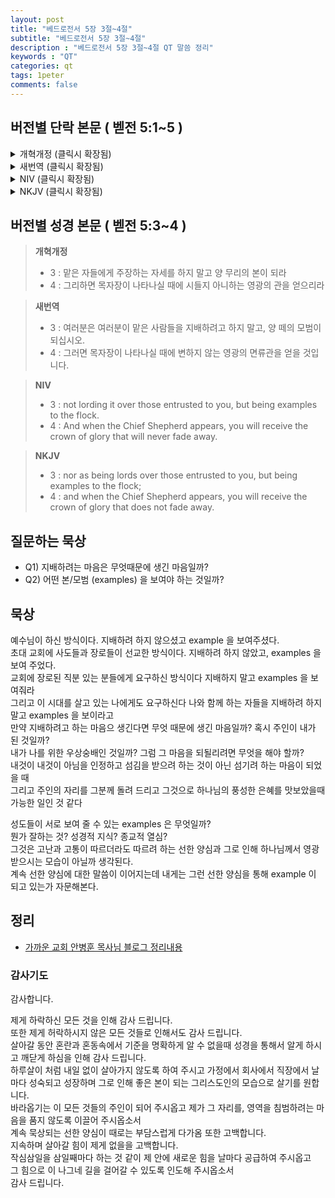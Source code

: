 ```yaml
---
layout: post
title: "베드로전서 5장 3절~4절"
subtitle: "베드로전서 5장 3절~4절"
description : "베드로전서 5장 3절~4절 QT 말씀 정리"
keywords : "QT"
categories: qt
tags: 1peter
comments: false
---
```


## 버전별 단락 본문 ( 벧전 5:1~5 )

<details>
<summary> 개혁개정 (클릭시 확장됨)</summary>
<div markdown="1">

>* 1 : 너희 중 장로들에게 권하노니 나는 함께 장로 된 자요 그리스도의 고난의 증인이요 나타날 영광에 참여할 자니라
>* 2 : 너희 중에 있는 하나님의 양 무리를 치되 억지로 하지 말고 하나님의 뜻을 따라 자원함으로 하며 더러운 이득을 위하여 하지 말고 기꺼이 하며
>* `3 : 맡은 자들에게 주장하는 자세를 하지 말고 양 무리의 본이 되라`
>* `4 : 그리하면 목자장이 나타나실 때에 시들지 아니하는 영광의 관을 얻으리라`
>* 5 : 젊은 자들아 이와 같이 장로들에게 순종하고 다 서로 겸손으로 허리를 동이라 하나님은 교만한 자를 대적하시되 겸손한 자들에게는 은혜를 주시느니라
</div>
</details>

<details>
<summary> 새번역 (클릭시 확장됨)</summary>
<div markdown="1">

>* 1 : 나는 여러분 가운데 장로로 있는 이들에게, 같은 장로로서, 또한 그리스도의 고난의 증인이요 앞으로 나타날 영광을 함께 누릴 사람으로서 권면합니다.
>* 2 : 여러분 가운데 있는 하나님의 양 떼를 먹이십시오. 억지로 할 것이 아니라, 하나님의 뜻을 따라 자진하여 하고, 더러운 이익을 탐하여 할 것이 아니라, 기쁜 마음으로 하십시오.
>* `3 : 여러분은 여러분이 맡은 사람들을 지배하려고 하지 말고, 양 떼의 모범이 되십시오.`
>* `4 : 그러면 목자장이 나타나실 때에 변하지 않는 영광의 면류관을 얻을 것입니다.`
>* 5 : 젊은이 여러분, 이와 같이 여러분도 나이가 많은 이들에게 복종하십시오. 모두가 서로서로 겸손의 옷을 입으십시오. 하나님께서는 교만한 자를 물리치시고, 겸손한 사람에게 은혜를 베푸십니다.
</div>
</details>

<details>
<summary> NIV (클릭시 확장됨)</summary>
<div markdown="1">

>* 1 : To the elders among you, I appeal as a fellow elder and a witness of Christ’s sufferings who also will share in the glory to be revealed:
>* 2 : Be shepherds of God’s flock that is under your care, watching over them—not because you must, but because you are willing, as God wants you to be; not pursuing dishonest gain, but eager to serve;
>* `3 : not lording it over those entrusted to you, but being examples to the flock.`
>* `4 : And when the Chief Shepherd appears, you will receive the crown of glory that will never fade away.`
>* 5 : In the same way, you who are younger, submit yourselves to your elders. All of you, clothe yourselves with humility toward one another, because,
“God opposes the proud
but shows favor to the humble.”
</div>
</div>
</details>

<details>
<summary> NKJV (클릭시 확장됨)</summary>
<div markdown="1">

>* 1 : The elders who are among you I exhort, I who am a fellow elder and a witness of the sufferings of Christ, and also a partaker of the glory that will be revealed:
>* 2 : Shepherd the flock of God which is among you, serving as overseers, not by compulsion but willingly, not for dishonest gain but eagerly;
>* `3 : nor as being lords over those entrusted to you, but being examples to the flock;`
>* `4 : and when the Chief Shepherd appears, you will receive the crown of glory that does not fade away.`
>* 5 : Likewise you younger people, submit yourselves to your elders. Yes, all of you be submissive to one another, and be clothed with humility, for
“God resists the proud,
But gives grace to the humble.”
</div>
</details>

## 버전별 성경 본문 ( 벧전 5:3~4 )
> **개혁개정**
>* 3 : 맡은 자들에게 주장하는 자세를 하지 말고 양 무리의 본이 되라
>* 4 : 그리하면 목자장이 나타나실 때에 시들지 아니하는 영광의 관을 얻으리라

> **새번역**
>* 3 : 여러분은 여러분이 맡은 사람들을 지배하려고 하지 말고, 양 떼의 모범이 되십시오.
>* 4 : 그러면 목자장이 나타나실 때에 변하지 않는 영광의 면류관을 얻을 것입니다.

> **NIV**
>* 3 : not lording it over those entrusted to you, but being examples to the flock.
>* 4 : And when the Chief Shepherd appears, you will receive the crown of glory that will never fade away.

> **NKJV**
>* 3 : nor as being lords over those entrusted to you, but being examples to the flock;
>* 4 : and when the Chief Shepherd appears, you will receive the crown of glory that does not fade away.

## 질문하는 묵상

* Q1) 지배하려는 마음은 무엇때문에 생긴 마음일까?
* Q2) 어떤 본/모범 (examples) 을 보여야 하는 것일까?

## 묵상
예수님이 하신 방식이다. 지배하려 하지 않으셨고 example 을 보여주셨다.  
초대 교회에 사도들과 장로들이 선교한 방식이다. 지배하려 하지 않았고, examples 을 보여 주었다.   
교회에 장로된 직분 있는 분들에게 요구하신 방식이다 지배하지 말고 examples 을 보여줘라  
그리고 이 시대를 살고 있는 나에게도 요구하신다 나와 함께 하는 자들을 지배하려 하지 말고 examples 을 보이라고  
만약 지배하려고 하는 마음으 생긴다면 무엇 때문에 생긴 마음일까? 혹시 주인이 내가 된 것일까?  
내가 나를 위한 우상숭배인 것일까? 그럼 그 마음을 되될리려면 무엇을 해야 할까?  
내것이 내것이 아님을 인정하고 섬김을 받으려 하는 것이 아닌 섬기려 하는 마음이 되었을 때  
그리고 주인의 자리를 그분께 돌려 드리고 그것으로 하나님의 풍성한 은혜를 맛보았을때 가능한 일인 것 같다  

성도들이 서로 보여 줄 수 있는 examples 은 무엇일까?  
뭔가 잘하는 것? 성경적 지식? 종교적 열심?  
그것은 고난과 고통이 따르더라도 따르려 하는 선한 양심과 그로 인해 하나님께서 영광 받으시는 모습이 아닐까 생각된다.    
계속 선한 양심에 대한 말씀이 이어지는데 내게는 그런 선한 양심을 통해 example 이 되고 있는가 자문해본다.  

## 정리
* [가까운 교회 안병훈 목사님 블로그 정리내용](https://blog.naver.com/tolerance2018)

### 감사기도
감사합니다.

제게 하락하신 모든 것을 인해 감사 드립니다.  
또한 제게 허락하시지 않은 모든 것들로 인해서도 감사 드립니다.  
살아갈 동안 혼란과 혼동속에서 기준을 명확하게 알 수 없을때 성경을 통해서 알게 하시고 깨닫게 하심을 인해 감사 드립니다.  
하루살이 처럼 내일 없이 살아가지 않도록 하여 주시고 가정에서 회사에서 직장에서 날마다 성숙되고 성장하며 그로 인해 좋은 본이 되는 그리스도인의 모습으로 살기를 원합니다.  
바라옵기는 이 모든 것들의 주인이 되어 주시옵고 제가 그 자리를, 영역을 침범하려는 마음을 품지 않도록 이끌어 주시옵소서  
계속 묵상되는 선한 양심이 때로는 부담스럽게 다가옴 또한 고백합니다.  
지속하며 살아갈 힘이 제게 없을을 고백합니다.  
작심삼일을 삼일째마다 하는 것 같이 제 안에 새로운 힘을 날마다 공급하여 주시옵고  
그 힘으로 이 나그네 길을 걸어갈 수 있도록 인도해 주시옵소서  
감사 드립니다.